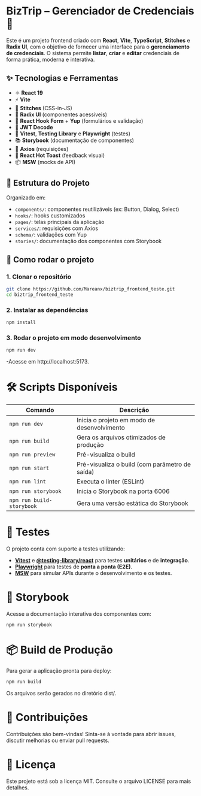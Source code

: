 # BizTrip – Gerenciador de Credenciais 🔐

Este é um projeto frontend criado com **React**, **Vite**, **TypeScript**, **Stitches** e **Radix UI**, com o objetivo de fornecer uma interface para o **gerenciamento de credenciais**. O sistema permite **listar**, **criar** e **editar** credenciais de forma prática, moderna e interativa.

## ✨ Tecnologias e Ferramentas

- ⚛️ **React 19**
- ⚡ **Vite**
- 🎨 **Stitches** (CSS-in-JS)
- 🧩 **Radix UI** (componentes acessíveis)
- 🧰 **React Hook Form** + **Yup** (formulários e validação)
- 🔐 **JWT Decode**
- 🧪 **Vitest**, **Testing Library** e **Playwright** (testes)
- 📚 **Storybook** (documentação de componentes)
- 📡 **Axios** (requisições)
- 🍞 **React Hot Toast** (feedback visual)
- 📦 **MSW** (mocks de API)

## 📂 Estrutura do Projeto

Organizado em:

- `components/`: componentes reutilizáveis (ex: Button, Dialog, Select)
- `hooks/`: hooks customizados
- `pages/`: telas principais da aplicação
- `services/`: requisições com Axios
- `schema/`: validações com Yup
- `stories/`: documentação dos componentes com Storybook

## 🚀 Como rodar o projeto

### 1. Clonar o repositório

```bash
git clone https://github.com/Mareanx/biztrip_frontend_teste.git
cd biztrip_frontend_teste
```

### 2. Instalar as dependências

```bash
npm install
```

### 3. Rodar o projeto em modo desenvolvimento

```bash
npm run dev
```
-Acesse em http://localhost:5173.

# 🛠️ Scripts Disponíveis

| Comando                  | Descrição                                         |
|--------------------------|---------------------------------------------------|
| `npm run dev`            | Inicia o projeto em modo de desenvolvimento       |
| `npm run build`          | Gera os arquivos otimizados de produção           |
| `npm run preview`        | Pré-visualiza o build                             |
| `npm run start`          | Pré-visualiza o build (com parâmetro de saída)    |
| `npm run lint`           | Executa o linter (ESLint)                         |
| `npm run storybook`      | Inicia o Storybook na porta 6006                  |
| `npm run build-storybook`| Gera uma versão estática do Storybook             |


# 🧪 Testes

O projeto conta com suporte a testes utilizando:

- **[Vitest](https://vitest.dev/)** e **[@testing-library/react](https://testing-library.com/docs/react-testing-library/intro/)** para testes **unitários** e de **integração**.
- **[Playwright](https://playwright.dev/)** para testes de **ponta a ponta (E2E)**.
- **[MSW](https://mswjs.io/)** para simular APIs durante o desenvolvimento e os testes.



# 📖 Storybook
Acesse a documentação interativa dos componentes com:

```bash
npm run storybook
```

# 📦 Build de Produção
Para gerar a aplicação pronta para deploy:

```bash
npm run build
```
Os arquivos serão gerados no diretório dist/.

# 🙌 Contribuições
Contribuições são bem-vindas! Sinta-se à vontade para abrir issues, discutir melhorias ou enviar pull requests.

# 📝 Licença
Este projeto está sob a licença MIT. Consulte o arquivo LICENSE para mais detalhes.





